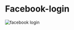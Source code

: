 # Facebook-login
![facebook login](https://user-images.githubusercontent.com/79559477/186477232-e2b0a3fa-901f-465b-87db-242273780387.png)
